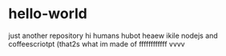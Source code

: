 # hello-world
just another repository
hi humans 
hubot heaew ikile nodejs and coffeescriotpt (that2s what im made of 
ffffffffffff vvvv  
